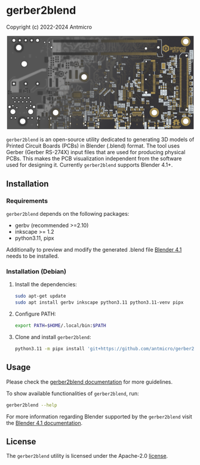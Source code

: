 # gerber2blend

Copyright (c) 2022-2024 Antmicro

![](img/gerber2blend-vis.png)

`gerber2blend` is an open-source utility dedicated to generating 3D models of Printed Circuit Boards (PCBs) in Blender (.blend) format.
The tool uses Gerber (Gerber RS-274X) input files that are used for producing physical PCBs.
This makes the PCB visualization independent from the software used for designing it.
Currently `gerber2blend` supports Blender 4.1+.

## Installation

### Requirements

`gerber2blend` depends on the following packages:

* gerbv (recommended >=2.10)
* inkscape >= 1.2
* python3.11, pipx

Additionally to preview and modify the generated .blend file [Blender 4.1](https://www.blender.org/download/releases/4-1/) needs to be installed.

### Installation (Debian)

1. Install the dependencies:

    ```bash
    sudo apt-get update
    sudo apt install gerbv inkscape python3.11 python3.11-venv pipx
    ```

2. Configure PATH:

    ```bash
    export PATH=$HOME/.local/bin:$PATH
    ```

3. Clone and install `gerber2blend`:

    ```bash
    python3.11 -m pipx install 'git+https://github.com/antmicro/gerber2blend.git'
    ```

## Usage

Please check the [gerber2blend documentation](https://antmicro.github.io/gerber2blend/) for more guidelines.

To show available functionalities of `gerber2blend`, run:

```bash
gerber2blend --help
```

For more information regarding Blender supported by the `gerber2blend` visit the [Blender 4.1 documentation](https://docs.blender.org/manual/en/4.1/).

## License

The `gerber2blend` utility is licensed under the Apache-2.0 [license](LICENSE).

